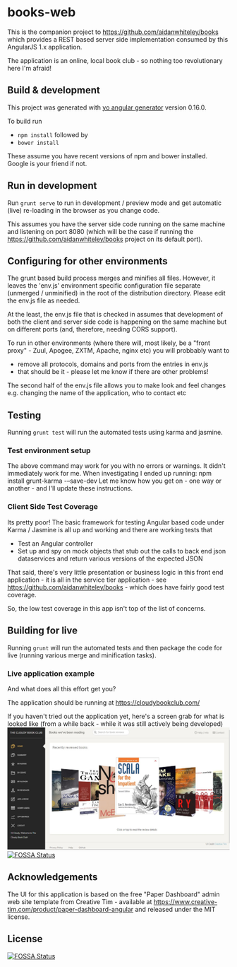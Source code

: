 # books-web

This is the companion project to https://github.com/aidanwhiteley/books which provides a REST based server side 
implementation consumed by this AngularJS 1.x application.

The application is an online, local book club - so nothing too revolutionary here I'm afraid!

## Build & development

This project was generated with [yo angular generator](https://github.com/yeoman/generator-angular)
version 0.16.0.

To build run
* `npm install` followed by
* `bower install`

These assume you have recent versions of npm and bower installed. Google is your friend if not.

## Run in development
Run `grunt serve` to run in development / preview mode and get automatic (live) re-loading in the browser as
you change code.

This assumes you have the server side code running on the same machine and listening on port 8080 (which 
will be the case if running the https://github.com/aidanwhiteley/books project on its default port).

## Configuring for other environments
The grunt based build process merges and minifies all files. However, it leaves the 'env.js' environment specific
configuration file separate (unmerged / unminified) in the root of the distribution directory.
Please edit the env.js file as needed.

At the least, the env.js file that is checked in assumes that development of both the client and server side code is happening 
on the same machine but on different ports (and, therefore, needing CORS support).

To run in other environments (where there will, most likely, be a "front proxy" - Zuul, Apogee, ZXTM, Apache, nginx etc) you will probbably want to
* remove all protocols, domains and ports from the entries in env.js
* that should be it - please let me know if there are other problems!

The second half of the env.js file allows you to make look and feel changes e.g. changing the name of the application, who to contact etc

## Testing
Running `grunt test` will run the automated tests using karma and jasmine.

### Test environment setup
The above command may work for you with no errors or warnings. It didn't immediately work for me. When investigating I ended up running:
npm install grunt-karma -–save-dev
Let me know how you get on - one way or another - and I'll update these instructions.

### Client Side Test Coverage
Its pretty poor! The basic framework for testing Angular based code under Karma / Jasmine is all 
up and working and there are working tests that 
* Test an Angular controller
* Set up and spy on mock objects that stub out the calls to back end json dataservices and return various versions of the expected JSON

That said, there's very little presentation or business logic in this front end application - it is all in the service tier application - see https://github.com/aidanwhiteley/books - which does have fairly good test coverage.

So, the low test coverage in this app isn't top of the list of concerns.

## Building for live
Running `grunt` will run the automated tests and then package the code for live (running various merge and minification tasks).

### Live application example
And what does all this effort get you? 

The application should be running at https://cloudybookclub.com/

If you haven't tried out the application yet, here's a screen grab for what is looked like (from a while back - while it was still actively being developed)
![Screen shot](https://github.com/aidanwhiteley/books-web/blob/master/app/images/cloudy-book-club-screen-grab.jpg "Book review")
[![FOSSA Status](https://app.fossa.io/api/projects/git%2Bgithub.com%2Faidanwhiteley%2Fbooks-web.svg?type=shield)](https://app.fossa.io/projects/git%2Bgithub.com%2Faidanwhiteley%2Fbooks-web?ref=badge_shield)

## Acknowledgements
The UI for this application is based on the free "Paper Dashboard" admin web site template from Creative Tim - available at https://www.creative-tim.com/product/paper-dashboard-angular
and released under the MIT license.


## License
[![FOSSA Status](https://app.fossa.io/api/projects/git%2Bgithub.com%2Faidanwhiteley%2Fbooks-web.svg?type=large)](https://app.fossa.io/projects/git%2Bgithub.com%2Faidanwhiteley%2Fbooks-web?ref=badge_large)